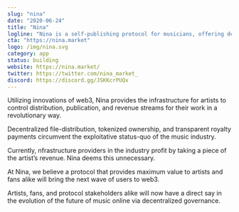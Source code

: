 ```yaml
---
slug: "nina"
date: "2020-06-24"
title: "Nina"
logline: "Nina is a self-publishing protocol for musicians, offering decentralized distribution (via Arweave), automated royalty splits, redeemables, and a secondary market."
cta: "https://nina.market"
logo: /img/nina.svg
category: app
status: building
website: https://nina.market/
twitter: https://twitter.com/nina_market_
discord: https://discord.gg/JSKKcrPUQx
---
```


Utilizing innovations of web3, Nina provides the infrastructure for
artists to control distribution, publication, and revenue streams for
their work in a revolutionary way.

Decentralized file-distribution, tokenized ownership, and transparent
royalty payments circumvent the exploitative status-quo of the music
industry.

Currently, nfrastructure providers in the industry profit by
taking a piece of the artist’s revenue. Nina deems this unnecessary. 

At Nina, we believe a protocol that provides maximum value to artists
and fans alike will bring the next wave of users to web3.

Artists, fans, and protocol stakeholders alike will now have a direct say in
the evolution of the future of music online via decentralized
governance.
